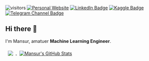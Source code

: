 ![visitors](https://visitor-badge.glitch.me/badge?page_id=nomomon.nomomon)
[![Personal Website](https://img.shields.io/badge/personal-website-2081c1)](https://nomomon.github.io/)
[![LinkedIn Badge](https://img.shields.io/badge/linkedin-profile-2081c1)](https://www.linkedin.com/in/nomomon)
[![Kaggle Badge](https://img.shields.io/badge/kaggle-profile-2081c1)](https://www.kaggle.com/mononom)
[![Telegram Channel Badge](https://img.shields.io/badge/telegram-channel-2081c1)](https://t.me/pigeorge)


## Hi there 👋
I'm Mansur, amatuer **Machine Learning Engineer**.
<!-- I develop ... -->

<a href="https://github.com/nomomon">
  <img align="center" style="margin:0.5rem" src="https://github-readme-stats.vercel.app/api/top-langs/?username=nomomon&hide=html,css&lbg_color=fefefe&title_color=121212&text_color=353535&langs_count=3" />
</a>

<a href="https://github.com/nomomon">
  <img align="center" style="margin:0.5rem" src="https://github-readme-stats.vercel.app/api?username=nomomon&show_icons=true&line_height=27&count_private=true&bg_color=fefefe&title_color=121212&text_color=353535" alt="Mansur's GitHub Stats" />
</a>

